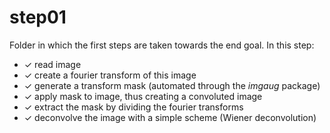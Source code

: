 # step01
Folder in which the first steps are taken towards the end goal.
In this step:
 - &check; read image
 - &check; create a fourier transform of this image
 - &check; generate a transform mask (automated through the *imgaug* package)
 - &check; apply mask to image, thus creating a convoluted image
 - &check; extract the mask by dividing the fourier transforms
 - &check; deconvolve the image with a simple scheme (Wiener deconvolution)